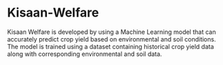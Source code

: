 # Kisaan-Welfare
Kisaan Welfare is developed by using a Machine Learning model that can accurately predict crop yield based on environmental and soil conditions. The model is trained using a dataset containing historical crop yield data along with corresponding environmental and soil data.
